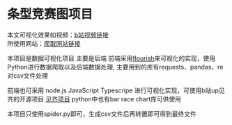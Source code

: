 # 条型竞赛图项目
本文可视化效果如视频：[b站视频链接](https://www.bilibili.com/video/BV14z421k7dF/?vd_source=f77d7d4b4ca29431faf164ca9877cca9)  
所使用网站：[爬取网站链接](https://www.tiobe.com/tiobe-index/)

本项目是数据可视化项目 主要是后端 前端采用[flourish](https://app.flourish.studio/projects)来可视化的实现，使用Python进行数据爬取以及后端数据处理,
主要用到的库有requests、pandas、re对csv文件处理

前端也可采用 node.js JavaScript Typescripe 进行可视化实现，可使用b站up见齐的开源项目 [见齐项目](https://github.com/Jannchie/anichart.js)
python中也有bar race chart库可供使用

本项目只使用spider.py即可，生成csv文件后再转置即可得到最终文件
